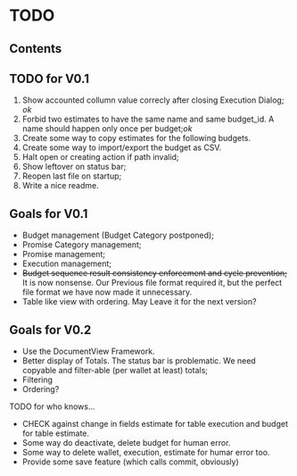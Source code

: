 TODO
====

Contents
--------

TODO for V0.1
-------------

1. Show accounted collumn value correcly after closing Execution Dialog; _ok_
1. Forbid two estimates to have the same name and same budget_id. A name should 
	happen only once per budget;_ok_
1. Create some way to copy estimates for the following budgets.
1. Create some way to import/export the budget as CSV.
2. Halt open or creating action if path invalid;
3. Show leftover on status bar;
4. Reopen last file on startup;
5. Write a nice readme.

Goals for V0.1
--------------

- Budget management (Budget Category postponed);
- Promise Category management;
- Promise management;
- Execution management;
- <del>Budget sequence result consistency enforcement and cycle prevention;</del> It is now nonsense. 
	Our Previous file format required it, but the perfect file format we have now made it unnecessary. 
- Table like view with ordering. May Leave it for the next version?

Goals for V0.2
--------------
- Use the DocumentView Framework.
- Better display of Totals. The status bar is problematic. We need copyable and
	filter-able (per wallet at least) totals;
- Filtering
- Ordering?


TODO for who knows...
- CHECK against change in fields estimate for table execution and budget for table estimate. 
- Some way do deactivate, delete budget for human error.
- Some way to delete wallet, execution, estimate for humar error too.
- Provide some save feature (which calls commit, obviously)